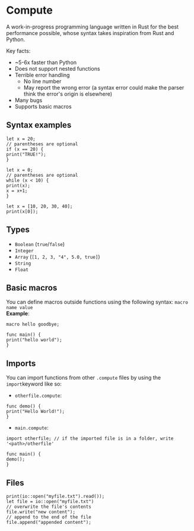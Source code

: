 # Compute
A work-in-progress programming language written in Rust for the best performance possible, whose syntax takes inspiration from Rust and Python.

Key facts:
- ~5-6x faster than Python
- Does not support nested functions
- Terrible error handling
  - No line number
  - May report the wrong error (a syntax error could make the parser think the error's origin is elsewhere)
- Many bugs
- Supports basic macros

## Syntax examples
```
let x = 20;
// parentheses are optional
if (x == 20) {
print("TRUE!");
}
```
```
let x = 0;
// parentheses are optional
while (x < 10) {
print(x);
x = x+1;
}
```
```
let x = [10, 20, 30, 40];
print(x[0]);
```

## Types
- `Boolean` (`true`/`false`)
- `Integer`
- `Array` (`[1, 2, 3, "4", 5.0, true]`)
- `String`
- `Float`

## Basic macros
You can define macros outside functions using the following syntax:
`macro name value`\
**Example**:
```
macro hello goodbye;

func main() {
print("hello world");
}
```

## Imports
You can import functions from other `.compute` files by using the `import`keyword like so:
- `otherfile.compute`:
```
func demo() {
print("Hello World!");
}
```
- `main.compute`:
```
import otherfile; // if the imported file is in a folder, write '<path>/otherfile'

func main() {
demo();
}
```

## Files
```
print(io::open("myfile.txt").read());
let file = io::open("myfile.txt")
// overwrite the file's contents
file.write("new content");
// append to the end of the file
file.append("appended content");

```